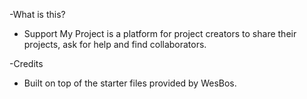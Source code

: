 
-What is this?		

- Support My Project is a platform for project creators to share their projects, ask for help and find collaborators.  
	
-Credits

- Built on top of the starter files provided by WesBos.
